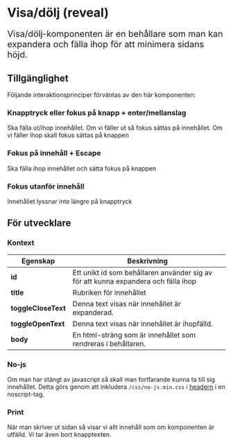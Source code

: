 # Visa/dölj (reveal)
<p style="font-size: 20px;">Visa/dölj-komponenten är en behållare som man kan expandera och fälla ihop för att minimera sidans höjd.</p>


## Tillgänglighet
Följande interaktionsprinciper förväntas av den här komponenten:

### Knapptryck eller fokus på knapp + enter/mellanslag
Ska fälla ut/ihop innehållet. Om vi fäller ut så fokus sättas på innehållet. Om vi fäller ihop skall fokus sättas på knappen 

### Fokus på innehåll + Escape
Ska fälla ihop innehållet och sätta fokus på knappen

### Fokus utanför innehåll
Innehållet lyssnar inte längre på knapptryck

## För utvecklare

### Kontext
| Egenskap                         | Beskrivning |
|----------------------------------|-------------|
| <strong>id</strong>              | Ett unikt id som behållaren använder sig av för att kunna expandera och fälla ihop |
| <strong>title</strong>           | Rubriken för innehållet |
| <strong>toggleCloseText</strong> | Denna text visas när innehållet är expanderad. |
| <strong>toggleOpenText</strong>  | Denna text visas när innehållet är ihopfälld. |
| <strong>body</strong>            | En html-sträng som är innehållet som rendreras i behållaren. |

### No-js
Om man har stängt av javascript så skall man fortfarande kunna ta till sig innehållet. Detta görs genom att inkludera `/css/no-js.min.css` i [headern](/styleguide/components/detail/head) i en noscript-tag.

### Print
När man skriver ut sidan så visar vi allt innehåll som om komponenten är utfälld. Vi tar även bort knapptexten.
